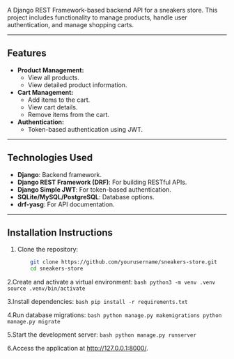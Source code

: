 
A Django REST Framework-based backend API for a sneakers store. This project includes functionality to manage products, handle user authentication, and manage shopping carts.

---

## Features

- **Product Management:**
  - View all products.
  - View detailed product information.
- **Cart Management:**
  - Add items to the cart.
  - View cart details.
  - Remove items from the cart.
- **Authentication:**
  - Token-based authentication using JWT.

---

## Technologies Used

- **Django**: Backend framework.
- **Django REST Framework (DRF)**: For building RESTful APIs.
- **Django Simple JWT**: For token-based authentication.
- **SQLite/MySQL/PostgreSQL**: Database options.
- **drf-yasg**: For API documentation.

---

## Installation Instructions

1. Clone the repository:
    ```bash
        git clone https://github.com/yourusername/sneakers-store.git
        cd sneakers-store

2.Create and activate a virtual environment:
    ```bash
        python3 -m venv .venv
        source .venv/bin/activate
    ```

3.Install dependencies:
    ```bash
        pip install -r requirements.txt
    ```

4.Run database migrations:
    ```bash
        python manage.py makemigrations
        python manage.py migrate
    ```

5.Start the development server:
    ```bash
        python manage.py runserver
    ```

6.Access the application at http://127.0.0.1:8000/.
